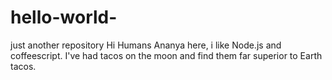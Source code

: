# hello-world-
just another repository
Hi Humans
Ananya here, i like Node.js and coffeescript.
I've had tacos on the moon and find them far superior to Earth tacos.
